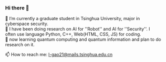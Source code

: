 ### Hi there 👋
🔭 I’m currently a graduate student in Tsinghua University, major in cyberspace security.  
🔭 I have been doing research on AI for ''Robot'' and AI for ''Security''. I often use language Python, C++, Web(HTML, CSS, JS) for coding.  
🌱 now learning quantum computing and quantum information and plan to do research on it.  

📫 How to reach me: l-gao21@mails.tsinghua.edu.cn  

### 




<!--
**cimeguy/cimeguy** is a ✨ _special_ ✨ repository because its `README.md` (this file) appears on your GitHub profile.

Here are some ideas to get you started:

- 🔭 I’m currently working on ...
- 🌱 I’m currently learning ...
- 👯 I’m looking to collaborate on ...
- 🤔 I’m looking for help with ...
- 💬 Ask me about ...
- 📫 How to reach me: ...
- 😄 Pronouns: ...
- ⚡ Fun fact: ...
-->
